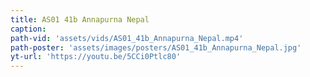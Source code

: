 ```yaml
---
title: AS01 41b Annapurna Nepal
caption:
path-vid: 'assets/vids/AS01_41b_Annapurna_Nepal.mp4'
path-poster: 'assets/images/posters/AS01_41b_Annapurna_Nepal.jpg'
yt-url: 'https://youtu.be/5CCi0Ptlc80'
---
```

